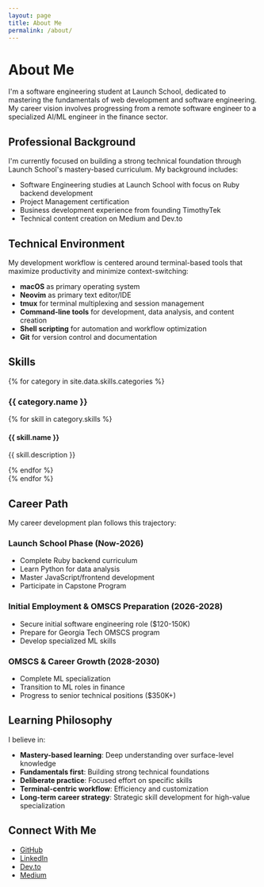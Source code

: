 ```yaml
---
layout: page
title: About Me
permalink: /about/
---
```


# About Me

I'm a software engineering student at Launch School, dedicated to mastering the fundamentals of web development and software engineering. My career vision involves progressing from a remote software engineer to a specialized AI/ML engineer in the finance sector.

## Professional Background

I'm currently focused on building a strong technical foundation through Launch School's mastery-based curriculum. My background includes:

- Software Engineering studies at Launch School with focus on Ruby backend development
- Project Management certification
- Business development experience from founding TimothyTek
- Technical content creation on Medium and Dev.to

## Technical Environment

My development workflow is centered around terminal-based tools that maximize productivity and minimize context-switching:

- **macOS** as primary operating system
- **Neovim** as primary text editor/IDE
- **tmux** for terminal multiplexing and session management
- **Command-line tools** for development, data analysis, and content creation
- **Shell scripting** for automation and workflow optimization
- **Git** for version control and documentation

## Skills

{% for category in site.data.skills.categories %}
<div class="skills-category">
  <h3>{{ category.name }}</h3>
  <div class="skills-grid">
    {% for skill in category.skills %}
    <div class="skill-item">
      <div class="skill-header">
        <h4>{{ skill.name }}</h4>
        <div class="skill-level">
          <div class="skill-bar">
            <div class="skill-progress" style="width: {{ skill.level }}%"></div>
          </div>
        </div>
      </div>
      <p class="skill-description">{{ skill.description }}</p>
    </div>
    {% endfor %}
  </div>
</div>
{% endfor %}

## Career Path

My career development plan follows this trajectory:

### Launch School Phase (Now-2026)
- Complete Ruby backend curriculum
- Learn Python for data analysis
- Master JavaScript/frontend development
- Participate in Capstone Program

### Initial Employment & OMSCS Preparation (2026-2028)
- Secure initial software engineering role ($120-150K)
- Prepare for Georgia Tech OMSCS program
- Develop specialized ML skills

### OMSCS & Career Growth (2028-2030)
- Complete ML specialization
- Transition to ML roles in finance
- Progress to senior technical positions ($350K+)

## Learning Philosophy

I believe in:

- **Mastery-based learning**: Deep understanding over surface-level knowledge
- **Fundamentals first**: Building strong technical foundations
- **Deliberate practice**: Focused effort on specific skills
- **Terminal-centric workflow**: Efficiency and customization
- **Long-term career strategy**: Strategic skill development for high-value specialization

## Connect With Me

- [GitHub](https://github.com/JoshuaMichaelHall)
- [LinkedIn](https://linkedin.com/in/joshuamichaelhall)
- [Dev.to](https://dev.to/joshuamichaelhall)
- [Medium](https://medium.com/@joshuamichaelhall)
